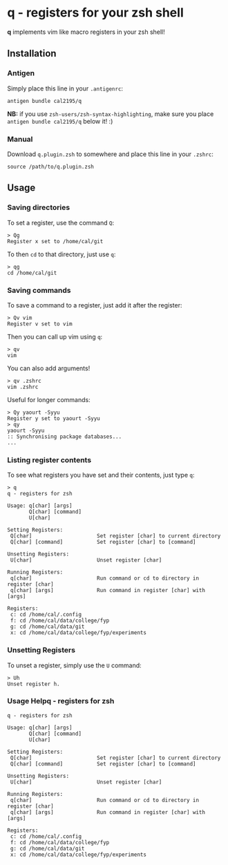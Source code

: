 # q - registers for your zsh shell
**q** implements vim like macro registers in your zsh shell!

## Installation

### Antigen

Simply place this line in your `.antigenrc`:
```
antigen bundle cal2195/q
```

**NB:** if you use `zsh-users/zsh-syntax-highlighting`, make sure you place `antigen bundle cal2195/q` below it! :)

### Manual

Download `q.plugin.zsh` to somewhere and place this line in your `.zshrc`:
```
source /path/to/q.plugin.zsh
```

## Usage

### Saving directories

To set a register, use the command `Q`:
```
> Qg
Register x set to /home/cal/git
```

To then `cd` to that directory, just use `q`:
```
> qg
cd /home/cal/git
```

### Saving commands

To save a command to a register, just add it after the register:
```
> Qv vim
Register v set to vim
```

Then you can call up vim using `q`:
```
> qv
vim
```

You can also add arguments!
```
> qv .zshrc
vim .zshrc
```

Useful for longer commands:
```
> Qy yaourt -Syyu
Register y set to yaourt -Syyu
> qy
yaourt -Syyu
:: Synchronising package databases...
...
```

### Listing register contents

To see what registers you have set and their contents, just type `q`:

```
> q
q - registers for zsh

Usage: q[char] [args]
       Q[char] [command]
       U[char]

Setting Registers:
 Q[char]                     Set register [char] to current directory
 Q[char] [command]           Set register [char] to [command]

Unsetting Registers:
 U[char]                     Unset register [char]

Running Registers:
 q[char]                     Run command or cd to directory in register [char]
 q[char] [args]              Run command in register [char] with [args]

Registers:
 c: cd /home/cal/.config
 f: cd /home/cal/data/college/fyp
 g: cd /home/cal/data/git
 x: cd /home/cal/data/college/fyp/experiments
```

### Unsetting Registers

To unset a register, simply use the `U` command:
```
> Uh
Unset register h.
```

### Usage Helpq - registers for zsh

```
q - registers for zsh

Usage: q[char] [args]
       Q[char] [command]
       U[char]

Setting Registers:
 Q[char]                     Set register [char] to current directory
 Q[char] [command]           Set register [char] to [command]

Unsetting Registers:
 U[char]                     Unset register [char]

Running Registers:
 q[char]                     Run command or cd to directory in register [char]
 q[char] [args]              Run command in register [char] with [args]

Registers:
 c: cd /home/cal/.config
 f: cd /home/cal/data/college/fyp
 g: cd /home/cal/data/git
 x: cd /home/cal/data/college/fyp/experiments
```
